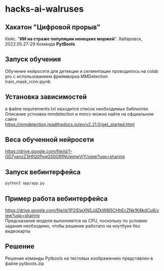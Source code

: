 # hacks-ai-walruses

## Хакатон "Цифровой прорыв"

Кейс. "**ИИ на страже популяции ненецких моржей**". Хабаровск, 2022.05.27-29
Команда **PytBools**

## Запуск обучения 
Обучение нейросети для детекции и сегментации проводилось на colab pro c использованием фреймворка MMDetection    
train_mask_rcnn.ipynb

## Установка зависимостей
в файле requirements.txt находится список необходимых библиотек   
Описание устновки mmdetection и mmcv можно найти на офциальном сайте   
https://mmdetection.readthedocs.io/en/v2.21.0/get_started.html

## Веса обученной нейросети
https://drive.google.com/file/d/1-GD7yanzZ3HfQ0flyqG50GRfNUemwVjY/view?usp=sharing

## Запуск вебинтерфейса
```sh
python3 app/app.py
```
## Пример работа вебинтерфейса
https://drive.google.com/file/d/1P2IDwXN5JdZkW8l5CHhEcZNk1K8kdCu6/view?usp=sharing  
Предсказание модели выполняется на CPU, поскольку по условию задания необходимо, чтобы решение работало на ноутбуке без видеокарты

## Решение
Решение команды Pytbools на тестовых изображениях представлен в файле pytbools.zip
